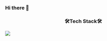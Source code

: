 ### Hi there 👋

<h3 align="center">🛠Tech Stack🛠</h3>
<img src="https://img.shields.io/badge/React-61DAFB?style=flat-square&logo=React&logoColor=white"/>
&nbsp&nbsp&nbsp&nbsp
